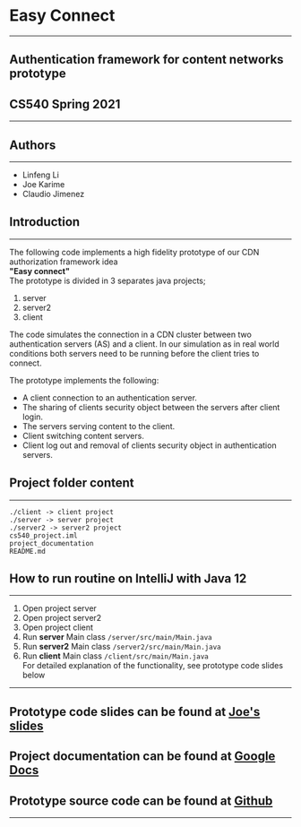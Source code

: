 
# Easy Connect
- - -
## Authentication framework for content networks prototype 
## CS540 Spring 2021
- - -
## Authors
- - -
- Linfeng Li
- Joe Karime
- Claudio Jimenez

## Introduction
- - -
The following code implements a high fidelity prototype of our
CDN authorization framework idea  
**"Easy connect"**  
The prototype is divided in 3 separates 
java projects;
1. server 
2. server2 
3. client

The code simulates the connection in a CDN cluster between two 
authentication servers (AS) and a client. In our simulation as in real world 
conditions both servers need to be running before the client tries to
connect.

The prototype implements the following:
- A client connection to an authentication server.
- The sharing of clients security object between the servers after
  client login.
- The servers serving content to the client.
- Client switching content servers.
- Client log out and removal of clients security object in 
  authentication servers.
  


## Project folder content
- - -
```
./client -> client project
./server -> server project
./server2 -> server2 project
cs540_project.iml
project_documentation 
README.md
```
## How to run routine on IntelliJ with Java 12
- - -
1. Open project server
2. Open project server2
3. Open project client   
3. Run **server** Main class `/server/src/main/Main.java`
4. Run **server2** Main class `/server2/src/main/Main.java`
5. Run **client** Main class `/client/src/main/Main.java`  
For detailed explanation of the functionality, see prototype code slides below
- - - 
## Prototype code slides can be found at [Joe's slides](???)
## Project documentation can be found at [Google Docs](https://docs.google.com/document/d/1WNN0oufbqCAFiISOD6adxGTJDJFcAy25TC9lBR0bhPI/edit?usp=sharing)
## Prototype source code can be found at [Github](https://github.com/baobaollf/cs540_project.git)


- - -
